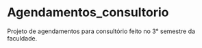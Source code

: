 # Agendamentos_consultorio
Projeto de agendamentos para consultório feito no 3° semestre da faculdade.
